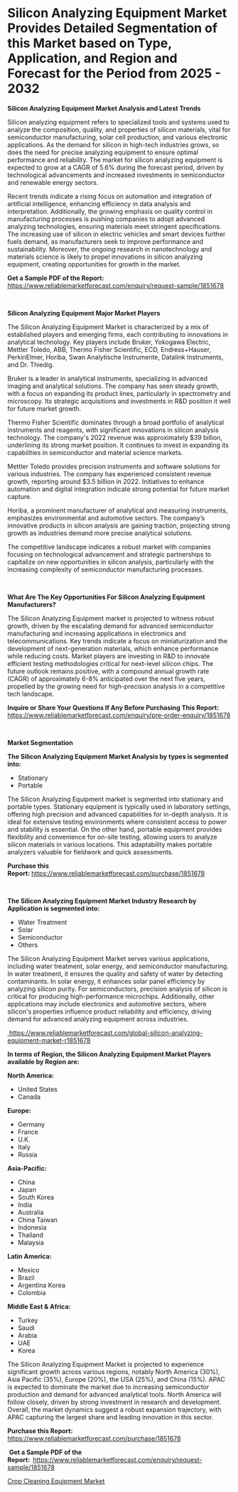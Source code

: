 <p><h1>Silicon Analyzing Equipment Market Provides Detailed Segmentation of this Market based on Type, Application, and Region and Forecast for the Period from 2025 - 2032</h1></p><p><strong>Silicon Analyzing Equipment Market Analysis and Latest Trends</strong></p>
<p><p>Silicon analyzing equipment refers to specialized tools and systems used to analyze the composition, quality, and properties of silicon materials, vital for semiconductor manufacturing, solar cell production, and various electronic applications. As the demand for silicon in high-tech industries grows, so does the need for precise analyzing equipment to ensure optimal performance and reliability. The market for silicon analyzing equipment is expected to grow at a CAGR of 5.6% during the forecast period, driven by technological advancements and increased investments in semiconductor and renewable energy sectors.</p><p>Recent trends indicate a rising focus on automation and integration of artificial intelligence, enhancing efficiency in data analysis and interpretation. Additionally, the growing emphasis on quality control in manufacturing processes is pushing companies to adopt advanced analyzing technologies, ensuring materials meet stringent specifications. The increasing use of silicon in electric vehicles and smart devices further fuels demand, as manufacturers seek to improve performance and sustainability. Moreover, the ongoing research in nanotechnology and materials science is likely to propel innovations in silicon analyzing equipment, creating opportunities for growth in the market.</p></p>
<p><strong>Get a Sample PDF of the Report:&nbsp;</strong> <a href="https://www.reliablemarketforecast.com/enquiry/request-sample/1851678?utm_campaign=3458&utm_medium=2&utm_source=Github&utm_content=ia&utm_term=26032025&utm_id=silicon-analyzing-equipment">https://www.reliablemarketforecast.com/enquiry/request-sample/1851678</a></p>
<p>&nbsp;</p>
<p><strong>Silicon Analyzing Equipment Major Market Players</strong></p>
<p><p>The Silicon Analyzing Equipment Market is characterized by a mix of established players and emerging firms, each contributing to innovations in analytical technology. Key players include Bruker, Yokogawa Electric, Mettler Toledo, ABB, Thermo Fisher Scientific, ECD, Endress+Hauser, PerkinElmer, Horiba, Swan Analytische Instrumente, Datalink Instruments, and Dr. Thiedig.</p><p>Bruker is a leader in analytical instruments, specializing in advanced imaging and analytical solutions. The company has seen steady growth, with a focus on expanding its product lines, particularly in spectrometry and microscopy. Its strategic acquisitions and investments in R&D position it well for future market growth.</p><p>Thermo Fisher Scientific dominates through a broad portfolio of analytical instruments and reagents, with significant innovations in silicon analysis technology. The company's 2022 revenue was approximately $39 billion, underlining its strong market position. It continues to invest in expanding its capabilities in semiconductor and material science markets.</p><p>Mettler Toledo provides precision instruments and software solutions for various industries. The company has experienced consistent revenue growth, reporting around $3.5 billion in 2022. Initiatives to enhance automation and digital integration indicate strong potential for future market capture.</p><p>Horiba, a prominent manufacturer of analytical and measuring instruments, emphasizes environmental and automotive sectors. The company’s innovative products in silicon analysis are gaining traction, projecting strong growth as industries demand more precise analytical solutions.</p><p>The competitive landscape indicates a robust market with companies focusing on technological advancement and strategic partnerships to capitalize on new opportunities in silicon analysis, particularly with the increasing complexity of semiconductor manufacturing processes.</p></p>
<p>&nbsp;</p>
<p><strong>What Are The Key Opportunities For Silicon Analyzing Equipment Manufacturers?</strong></p>
<p><p>The Silicon Analyzing Equipment market is projected to witness robust growth, driven by the escalating demand for advanced semiconductor manufacturing and increasing applications in electronics and telecommunications. Key trends indicate a focus on miniaturization and the development of next-generation materials, which enhance performance while reducing costs. Market players are investing in R&D to innovate efficient testing methodologies critical for next-level silicon chips. The future outlook remains positive, with a compound annual growth rate (CAGR) of approximately 6-8% anticipated over the next five years, propelled by the growing need for high-precision analysis in a competitive tech landscape.</p></p>
<p><strong>Inquire or Share Your Questions If Any Before Purchasing This Report:</strong> <a href="https://www.reliablemarketforecast.com/enquiry/pre-order-enquiry/1851678?utm_campaign=3458&utm_medium=2&utm_source=Github&utm_content=ia&utm_term=26032025&utm_id=silicon-analyzing-equipment">https://www.reliablemarketforecast.com/enquiry/pre-order-enquiry/1851678</a></p>
<p>&nbsp;</p>
<p><strong>Market Segmentation</strong></p>
<p><strong>The Silicon Analyzing Equipment Market Analysis by types is segmented into:</strong></p>
<p><ul><li>Stationary</li><li>Portable</li></ul></p>
<p><p>The Silicon Analyzing Equipment market is segmented into stationary and portable types. Stationary equipment is typically used in laboratory settings, offering high precision and advanced capabilities for in-depth analysis. It is ideal for extensive testing environments where consistent access to power and stability is essential. On the other hand, portable equipment provides flexibility and convenience for on-site testing, allowing users to analyze silicon materials in various locations. This adaptability makes portable analyzers valuable for fieldwork and quick assessments.</p></p>
<p><strong>Purchase this Report:&nbsp;</strong><a href="https://www.reliablemarketforecast.com/purchase/1851678?utm_campaign=3458&utm_medium=2&utm_source=Github&utm_content=ia&utm_term=26032025&utm_id=silicon-analyzing-equipment">https://www.reliablemarketforecast.com/purchase/1851678</a></p>
<p>&nbsp;</p>
<p><strong>The Silicon Analyzing Equipment Market Industry Research by Application is segmented into:</strong></p>
<p><ul><li>Water Treatment</li><li>Solar</li><li>Semiconductor</li><li>Others</li></ul></p>
<p><p>The Silicon Analyzing Equipment Market serves various applications, including water treatment, solar energy, and semiconductor manufacturing. In water treatment, it ensures the quality and safety of water by detecting contaminants. In solar energy, it enhances solar panel efficiency by analyzing silicon purity. For semiconductors, precision analysis of silicon is critical for producing high-performance microchips. Additionally, other applications may include electronics and automotive sectors, where silicon's properties influence product reliability and efficiency, driving demand for advanced analyzing equipment across industries.</p></p>
<p><a href="https://www.reliablemarketforecast.com/global-silicon-analyzing-equipment-market-r1851678?utm_campaign=3458&utm_medium=2&utm_source=Github&utm_content=ia&utm_term=26032025&utm_id=silicon-analyzing-equipment">&nbsp;https://www.reliablemarketforecast.com/global-silicon-analyzing-equipment-market-r1851678</a></p>
<p><strong>In terms of Region, the Silicon Analyzing Equipment Market Players available by Region are:</strong></p>
<p>
    <p> <strong> North America: </strong>
        <ul>
            <li>United States</li>
            <li>Canada</li>
        </ul>
        </p> 
    <p> <strong> Europe: </strong>
        <ul>
            <li>Germany</li>
            <li>France</li>
            <li>U.K.</li>
            <li>Italy</li>
            <li>Russia</li>
        </ul>
        </p> 
    <p> <strong> Asia-Pacific: </strong>
        <ul>
            <li>China</li>
            <li>Japan</li>
            <li>South Korea</li>
            <li>India</li>
            <li>Australia</li>
            <li>China Taiwan</li>
            <li>Indonesia</li>
            <li>Thailand</li>
            <li>Malaysia</li>
        </ul>
        </p> 
    <p> <strong> Latin America: </strong>
        <ul>
            <li>Mexico</li>
            <li>Brazil</li>
            <li>Argentina Korea</li>
            <li>Colombia</li>
        </ul>
        </p> 
    <p> <strong> Middle East & Africa: </strong>
        <ul>
            <li>Turkey</li>
            <li>Saudi</li>
            <li>Arabia</li>
            <li>UAE</li>
            <li>Korea</li>
        </ul>
    </p>
    </p>
<p><p>The Silicon Analyzing Equipment Market is projected to experience significant growth across various regions, notably North America (30%), Asia Pacific (35%), Europe (20%), the USA (25%), and China (15%). APAC is expected to dominate the market due to increasing semiconductor production and demand for advanced analytical tools. North America will follow closely, driven by strong investment in research and development. Overall, the market dynamics suggest a robust expansion trajectory, with APAC capturing the largest share and leading innovation in this sector.</p></p>
<p><strong>Purchase this Report: </strong><a href="https://www.reliablemarketforecast.com/purchase/1851678?utm_campaign=3458&utm_medium=2&utm_source=Github&utm_content=ia&utm_term=26032025&utm_id=silicon-analyzing-equipment">https://www.reliablemarketforecast.com/purchase/1851678</a></p>
<p>&nbsp;<strong>Get a Sample PDF of the Report:&nbsp;&nbsp;</strong><a href="https://www.reliablemarketforecast.com/enquiry/request-sample/1851678?utm_campaign=3458&utm_medium=2&utm_source=Github&utm_content=ia&utm_term=26032025&utm_id=silicon-analyzing-equipment">https://www.reliablemarketforecast.com/enquiry/request-sample/1851678</a></p>
<p><strong></strong></p>
<p><p><a href="https://github.com/rigelciara0p/Market-Research-Report-List-1/blob/main/crop-cleaning-equipment-market.md?utm_campaign=3458&utm_medium=2&utm_source=Github&utm_content=ia&utm_term=26032025&utm_id=silicon-analyzing-equipment">Crop Cleaning Equipment Market</a></p></p>